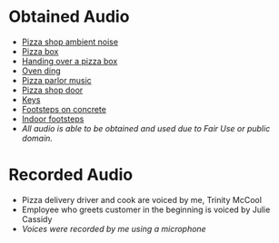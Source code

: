# **Obtained Audio**
* [Pizza shop ambient noise](https://freesound.org/s/507218)
* [Pizza box](https://freesound.org/s/388781/)
* [Handing over a pizza box](https://freesound.org/s/382934/)
* [Oven ding](https://freesound.org/s/265012/)
* [Pizza parlor music](https://drive.google.com/file/d/1chUioj9t9r6Y4VGwtNVjetuOBUrgi2eD/view)
* [Pizza shop door](https://freesound.org/s/72197/)
* [Keys](https://freesound.org/s/204861/) 
* [Footsteps on concrete](https://freesound.org/s/336598/)
* [Indoor footsteps](https://freesound.org/s/60642/)
* *All audio is able to be obtained and used due to Fair Use or public domain.*
# **Recorded Audio**
* Pizza delivery driver and cook are voiced by me, Trinity McCool
* Employee who greets customer in the beginning is voiced by Julie Cassidy
* *Voices were recorded by me using a microphone*
